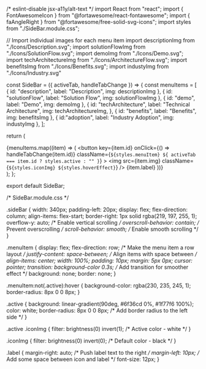 /* eslint-disable jsx-a11y/alt-text */
import React from "react";
import { FontAwesomeIcon } from "@fortawesome/react-fontawesome";
import { faAngleRight } from "@fortawesome/free-solid-svg-icons";
import styles from "./SideBar.module.css";

// Import individual images for each menu item
import descriptionImg from "./Icons/Description.svg";
import solutionFlowImg from "./Icons/SolutionFlow.svg";
import demoImg from "./Icons/Demo.svg";
import techArchitectureImg from "./Icons/ArchitectureFlow.svg";
import benefitsImg from "./Icons/Benefits.svg";
import industyImg from "./Icons/Industry.svg"

const SideBar = ({ activeTab, handleTabChange }) => {
  const menuItems = [
    { id: "description", label: "Description", img: descriptionImg },
    { id: "solutionFlow", label: "Solution Flow", img: solutionFlowImg },
    { id: "demo", label: "Demo", img: demoImg },
    {
      id: "techArchitecture",
      label: "Technical Architecture",
      img: techArchitectureImg,
    },
    { id: "benefits", label: "Benefits", img: benefitsImg },
    { id:"adoption", label: "Industry Adoption", img: industyImg  },
  ];

  return (
    <nav className={styles.sideBar}>
      {menuItems.map((item) => (
        <button
          key={item.id}
          onClick={() => handleTabChange(item.id)}
          className={`${styles.menuItem} ${
            activeTab === item.id ? styles.active : ""
          }`}
        >
          <img
            src={item.img}
            className={`${styles.iconImg} ${styles.hoverEffect}`}
          />
          <span className={styles.label}>{item.label}</span>
          <FontAwesomeIcon icon={faAngleRight} className={styles.icon} />
        </button>
      ))}
    </nav>
  );
};

export default SideBar;



/* SideBar.module.css */

.sideBar {
  width: 340px;
  padding-left: 20px;
  display: flex;
  flex-direction: column;
  align-items: flex-start;
  border-right: 1px solid rgba(219, 197, 255, 1);
  overflow-y: auto; /* Enable vertical scrolling */
  overscroll-behavior: contain; /* Prevent overscrolling */
  scroll-behavior: smooth; /* Enable smooth scrolling */
}

.menuItem {
  display: flex;
  flex-direction: row; /* Make the menu item a row layout */
  justify-content: space-between; /* Align items with space between */
  align-items: center;
  width: 100%;
  padding: 10px;
  margin: 5px 0px;
  cursor: pointer;
  transition: background-color 0.3s; /* Add transition for smoother effect */
  background: none;
  border: none;
}

.menuItem:not(.active):hover {
  background-color: rgba(230, 235, 245, 1);
  border-radius: 8px 0 0 8px;
}

.active {
  background: linear-gradient(90deg, #6f36cd 0%, #1f77f6 100%);
  color: white;
  border-radius: 8px 0 0 8px; /* Add border radius to the left side */
}

.active .iconImg {
  filter: brightness(0) invert(1); /* Active color - white */
}

.iconImg {
  filter: brightness(0) invert(0); /* Default color - black */
}

.label {
  margin-right: auto; /* Push label text to the right */
  margin-left: 10px; /* Add some space between icon and label */
  font-size: 12px;
}




